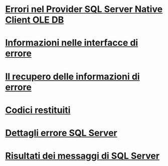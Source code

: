 
# [Errori nel Provider SQL Server Native Client OLE DB](errors.md)

# [Informazioni nelle interfacce di errore](information-in-error-interfaces.md)
# [Il recupero delle informazioni di errore](retrieving-error-information.md)
# [Codici restituiti](return-codes.md)
# [Dettagli errore SQL Server](sql-server-error-detail.md)
# [Risultati dei messaggi di SQL Server](sql-server-message-results.md)
